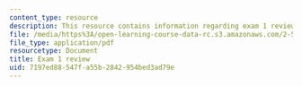 ```yaml
---
content_type: resource
description: This resource contains information regarding exam 1 review.
file: /media/https%3A/open-learning-course-data-rc.s3.amazonaws.com/2-57-nano-to-macro-transport-processes-spring-2012/7197ed88547fa55b2842954bed3ad79e_MIT2_57S12_ex_1_review.pdf
file_type: application/pdf
resourcetype: Document
title: Exam 1 review
uid: 7197ed88-547f-a55b-2842-954bed3ad79e
---
```


